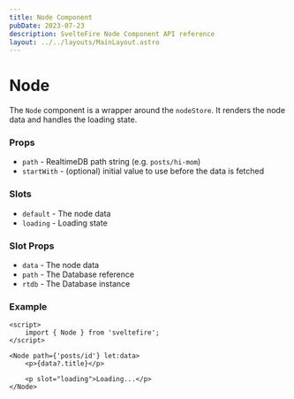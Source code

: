 ```yaml
---
title: Node Component
pubDate: 2023-07-23
description: SvelteFire Node Component API reference
layout: ../../layouts/MainLayout.astro
---
```


# Node

The `Node` component is a wrapper around the `nodeStore`. It renders the node data and handles the loading state. 

### Props

- `path` - RealtimeDB path string (e.g. `posts/hi-mom`)
- `startWith` - (optional) initial value to use before the data is fetched

### Slots

- `default` - The node data
- `loading` - Loading state

### Slot Props

- `data` - The node data
- `path` - The Database reference
- `rtdb` - The Database instance

### Example

```svelte
<script>
    import { Node } from 'sveltefire';
</script>

<Node path={'posts/id'} let:data>
    <p>{data?.title}</p>

    <p slot="loading">Loading...</p>
</Node>
```